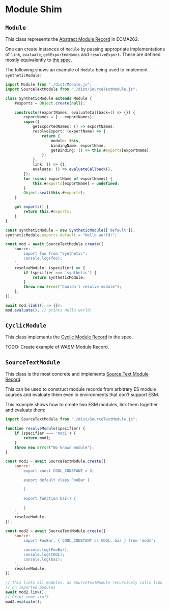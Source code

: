 
# Module Shim

## `Module`

This class represents the [Abstract Module Record](https://tc39.es/ecma262/#sec-abstract-module-records) in ECMA262.

One can create instances of `Module` by passing appropriate implementations of `link`, `evaluate`, `getExportedNames` and `resolveExport`. These are defined mostly equivalently to [the spec](https://tc39.es/ecma262/#table-abstract-methods-of-module-records).

The following shows an example of `Module` being used to implement `SyntheticModule`:

```ts
import Module from "./dist/Module.js";
import SourceTextModule from "./dist/SourceTextModule.js";

class SyntheticModule extends Module {
    #exports = Object.create(null);

    constructor(exportNames, evaluateCallback=() => {}) {
        exportNames = [...exportNames];
        super({
            getExportedNames: () => exportNames,
            resolveExport: (exportName) => {
                return {
                    module: this,
                    bindingName: exportName,
                    getBinding: () => this.#exports[exportName],
                };
            },
            link: () => {},
            evaluate: () => evaluateCallback(),
        });
        for (const exportName of exportNames) {
            this.#exports[exportName] = undefined;
        }
        Object.seal(this.#exports);
    }

    get exports() {
        return this.#exports;
    }
}

const syntheticModule = new SyntheticModule(['default']);
syntheticModule.exports.default = "Hello world!";

const mod = await SourceTextModule.create({
    source: `
        import foo from "synthetic";
        console.log(foo);
    `,
    resolveModule: (specifier) => {
        if (specifier === 'synthetic') {
            return syntheticModule;
        }
        throw new Error("Couldn't resolve module");
    },
});

await mod.link(() => {});
mod.evaluate(); // prints Hello world!
```

## `CyclicModule`

This class implements the [Cyclic Module Record](https://tc39.es/ecma262/#sec-cyclic-module-records) in the spec.

TODO: Create example of WASM Module Record.

## `SourceTextModule`

This class is the most concrete and implements [Source Text Module Record](https://tc39.es/ecma262/#sec-source-text-module-records).

This can be used to construct module records from arbitrary ES module sources and evaluate them even in environments that don't support ESM.

This example shows how to create two ESM modules, link them together and evaluate them:

```js
import SourceTextModule from "./dist/SourceTextModule.js";

function resolveModule(specifier) {
    if (specifier === 'mod1') {
        return mod1;
    }
    throw new Error("No known module");
}

const mod1 = await SourceTextModule.create({
    source: `
        export const COOL_CONSTANT = 3;

        export default class FooBar {

        }

        export function baz() {

        } 
    `,
    resolveModule,
});

const mod2 = await SourceTextModule.create({
    source: `
        import FooBar, { COOL_CONSTANT as COOL, baz } from 'mod1';

        console.log(FooBar);
        console.log(COOL);
        console.log(baz);
    `,
    resolveModule,
});

// This links all modules, as SourceTextModule recursively calls link
// on imported modules
await mod2.link();
// Print some stuff
mod2.evaluate();
```
